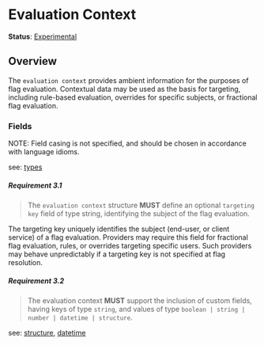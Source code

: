 # Evaluation Context

**Status**: [Experimental](../README.md#document-statuses)

## Overview

The `evaluation context` provides ambient information for the purposes of flag
evaluation. Contextual data may be used as the basis for targeting, including
rule-based evaluation, overrides for specific subjects, or fractional flag
evaluation.

### Fields

NOTE: Field casing is not specified, and should be chosen in accordance with
language idioms.

see: [types](../types.md)

##### Requirement 3.1

> The `evaluation context` structure **MUST** define an optional `targeting key`
> field of type string, identifying the subject of the flag evaluation.

The targeting key uniquely identifies the subject (end-user, or client service)
of a flag evaluation. Providers may require this field for fractional flag
evaluation, rules, or overrides targeting specific users. Such providers may
behave unpredictably if a targeting key is not specified at flag resolution.

##### Requirement 3.2

> The evaluation context **MUST** support the inclusion of custom fields, having
> keys of type `string`, and values of type
> `boolean | string | number | datetime | structure`.

see: [structure](../types.md#structure), [datetime](../types.md#datetime)
